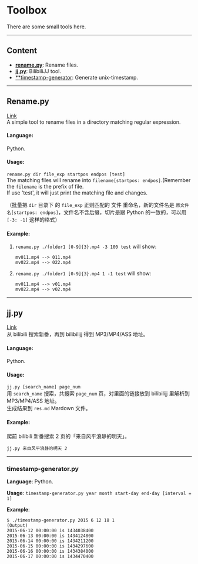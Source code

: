 # Toolbox

There are some small tools here.  

---

## Content

- [**rename.py**](#renamepy): Rename files.
- [**jj.py**](#jjpy): BilibiliJJ tool.
- [**timestamp-generator](#timestamp-generatorpy): Generate unix-timestamp.

---

## Rename.py

[Link](./sources/rename.py)  
A simple tool to rename files in a directory matching regular expression.  

#### **Language:**  
Python.  

#### **Usage:**  
`rename.py dir file_exp startpos endpos [test]`  
The matching files will rename into `filename[startpos: endpos]`.(Remember the `filename` is the prefix of file.  
If use 'test', it will just print the matching file and changes.  

（批量把 `dir` 目录下 的 `file_exp` 正则匹配的 文件 重命名，新的文件名是 `原文件名[startpos: endpos]`，文件名不含后缀，切片是跟 Python 的一致的，可以用 `[-3: -1]` 这样的格式）

#### **Example:**

1. `rename.py ./folder1 [0-9]{3}.mp4 -3 100 test` will show:
    ```
    mv011.mp4 --> 011.mp4
    mv022.mp4 --> 022.mp4
    ```

2. `rename.py ./folder1 [0-9]{3}.mp4 1 -1 test` will show:
    ```
    mv011.mp4 --> v01.mp4
    mv022.mp4 --> v02.mp4
    ```


---

## jj.py
[Link](./sources/jj.py)  
从 bilibili 搜索新番，再到 bilibilijj 得到 MP3/MP4/ASS 地址。  

#### **Language:**  
Python.  

#### **Usage:**  

`jj.py [search_name] page_num`  
用 `search_name` 搜索，共搜索 `page_num` 页，对里面的链接放到 bilibilijj 里解析到 MP3/MP4/ASS 地址。  
生成结果到 `res.md` Mardown 文件。

#### **Example:**

爬前 bilibili 新番搜索 2 页的「来自风平浪静的明天」。  
```
jj.py 来自风平浪静的明天 2
```

---

### timestamp-generator.py

**Language**: Python.  

**Usage**: `timestamp-generator.py year month start-day end-day [interval = 1]`  

**Example**:  

```
$ ./timestamp-generator.py 2015 6 12 18 1
(Output)
2015-06-12 00:00:00 is 1434038400
2015-06-13 00:00:00 is 1434124800
2015-06-14 00:00:00 is 1434211200
2015-06-15 00:00:00 is 1434297600
2015-06-16 00:00:00 is 1434384000
2015-06-17 00:00:00 is 1434470400
```



